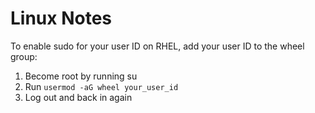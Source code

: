 # Linux Notes

To enable sudo for your user ID on RHEL, add your user ID to the wheel group:
1. Become root by running su
2. Run ``` usermod -aG wheel your_user_id ```
3. Log out and back in again
